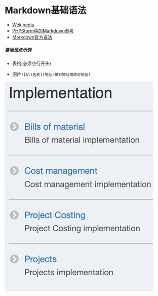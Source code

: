 Markdown基础语法
===============

* [Wekipedia](https://en.wikipedia.org/wiki/Markdown)
* [PHPStorm中的Markdown参考](http://www.jetbrains.com/help/phpstorm/markdown.html)
* [Markdown官方语法](http://www.markdown.cn/#paragraphs-and-line-breaks)

##### 基础语法示例
* 表格(必须空行开头)

* 图片`![Alt名称](地址:相对地址或绝对地址)`

![20190111171551](images/20190111171551.png)
